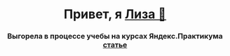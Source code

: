 <h1 align="center">Привет, я <a href="#" target="_blank"> Лиза 👋</a> 
<h3 align="center"> Выгорела в процессе учебы на курсах Яндекс.Практикума  <a href="https://habr.com/ru/articles/649363/" target="_blank">статье</a></h3>


<!--
![Liza's GitHub stats](https://github-readme-stats.vercel.app/api?username=burlake&theme=dark&show_icons=true)
[![GitHub Streak](https://github-readme-streak-stats.herokuapp.com/?user=burlake)](https://git.io/streak-stats)

[![trophy](https://github-profile-trophy.vercel.app/?username=burlake)](https://github.com/ryo-ma/github-profile-trophy)

![](https://komarev.com/ghpvc/?username=your-github-burlake)


![](https://github-profile-summary-cards.vercel.app/api/cards/profile-details?username=burlake&theme=solarized_dark) 
![](https://github-profile-summary-cards.vercel.app/api/cards/most-commit-language?username=burlake&theme=solarized_dark)
![](https://github-profile-summary-cards.vercel.app/api/cards/repos-per-language?username=burlake&theme=solarized_dark)
![](https://github-profile-summary-cards.vercel.app/api/cards/stats?username=burlake&theme=solarized_dark)
![](https://github-profile-summary-cards.vercel.app/api/cards/productive-time?username=burlake&theme=solarized_dark)

<h3>а ниже мои танцы с бубном и JS 👯</h3>


**burlake/burlake** is a ✨ _special_ ✨ repository because its `README.md` (this file) appears on your GitHub profile.

Here are some ideas to get you started:

- 🔭 I’m currently working on ...
- 🌱 I’m currently learning ...
- 👯 I’m looking to collaborate on ...
- 🤔 I’m looking for help with ...
- 💬 Ask me about ...
- 📫 How to reach me: ...
- 😄 Pronouns: ...
- ⚡ Fun fact: ...
-->
